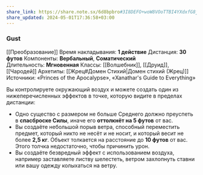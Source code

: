 ```yaml
---
share_link: https://share.note.sx/6d8bpbro#3I8DEFO+woW8VOoTTBI4YXdxfG8jb80jPVg6BMjPaKQ
share_updated: 2024-05-01T17:36:58+03:00
---
```

### Gust
[[Преобразование]]
Время накладывания: **1 действие**
Дистанция: **30 футов**
Компоненты: **Вербальный**, **Соматический**
Длительность: **Мгновенная**
Классы: [[Волшебник]], [[Друид]], [[Чародей]]
Архетипы: [[Жрец#Домен Стихий|Домен стихий (Жрец)]]
Источники: «Princes of the Apocalypse», «Xanathar's Guide to Everything»

Вы контролируете окружающий воздух и можете создать один из нижеперечисленных эффектов в точке, которую видите в пределах дистанции:

- Одно существо с размером не больше Среднего должно преуспеть в **спасброске Силы**, иначе его **оттолкнёт на 5 футов** от вас.
- Вы создаёте небольшой порыв ветра, способный переместить предмет, который никто не несёт и не носит, и который весит не более **2,5 кг**. Объект толкается на расстояние до **10 футов** от вас. Этого толчка недостаточно, чтобы причинить урон.
- Вы создаёте безвредный эффект с использованием воздуха, например заставляете листву шелестеть, ветром захлопнуть ставни или вашу одежду колыхаться на ветру.